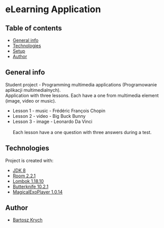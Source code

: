 # eLearning Application



## Table of contents
* [General info](#general-info)
* [Technologies](#technologies)
* [Setup](#setup)
* [Author](#author)

## General info
Student project - Programming multimedia applications (Programowanie aplikacji multimedialnych).<br/>
Application with three lessons. Each have a one from multimedia element (image, video or music).
<br/>
* Lesson 1 - music - Frédéric François Chopin
* Lesson 2 - video - Big Buck Bunny
* Lesson 3 - image - Leonardo Da Vinci
<br/><br/>
Each lesson have a one question with three answers during a test.
## Technologies
Project is created with:
* [JDK 8](https://www.oracle.com/technetwork/java/javase/downloads/jdk8-downloads-2133151.html)
* [Room 2.2.1](https://developer.android.com/topic/libraries/architecture/index.html)
* [Lombok 1.18.10](https://projectlombok.org/)
* [Butterknife 10.2.1](https://github.com/JakeWharton/butterknife/)
* [MagicalExoPlayer 1.0.14](https://github.com/HamidrezaAmz/MagicalExoPlayer)


## Author

* [Bartosz Krych](https://github.com/bartoszkrych) 
